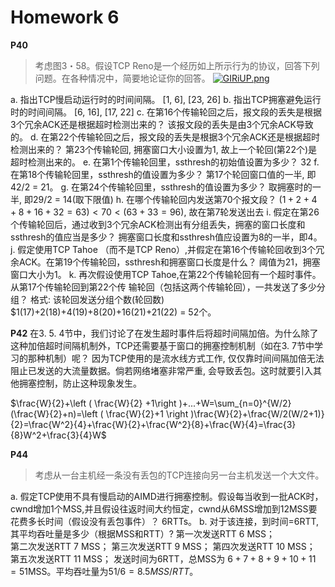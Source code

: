 # Homework 6

**P40**
> 考虑图3・58。假设TCP Reno是一个经历如上所示行为的协议，回答下列问题。在各种情况中，简要地论证你的回答。
[![GIRiUP.png](https://s1.ax1x.com/2020/04/10/GIRiUP.png)](https://imgchr.com/i/GIRiUP)

a. 指出TCP慢启动运行时的时间间隔。
[1, 6], [23, 26]
b. 指出TCP拥塞避免运行时的时间间隔。
[6, 16], [17, 22]
c. 在第16个传输轮回之后，报文段的丢失是根据3个冗余ACK还是根据超时检测岀来的？
该报文段的丢失是由3个冗余ACK导致的。
d. 在第22个传输轮回之后，报文段的丢失是根据3个冗余ACK还是根据超时检测出来的？
第23个传输轮回, 拥塞窗口大小设置为1, 故上一个轮回(第22个)是超时检测出来的。
e. 在第1个传输轮回里，ssthresh的初始值设置为多少？
32
f. 在第18个传输轮回里，ssthresh的值设置为多少？
第17个轮回窗口值的一半, 即42/2 = 21。
g. 在第24个传输轮回里，ssthresh的值设置为多少？
取拥塞时的一半, 即29/2 = 14(取下限值)
h. 在哪个传输轮回内发送第70个报文段？
$(1 + 2 + 4 + 8 + 16 + 32 = 63) < 70 < (63 + 33 = 96)$, 故在第7轮发送出去
i. 假定在第26个传输轮回后，通过收到3个冗余ACK检测出有分组丢失，拥塞的窗口长度和ssthresh的值应当是多少？
拥塞窗口长度和ssthresh值应设置为8的一半，即4。
j. 假定使用TCP Tahoe （而不是TCP Reno）,并假定在第16个传输轮回收到3个冗余ACK。在第19个传输轮回，ssthresh和拥塞窗口长度是什么？
阈值为21，拥塞窗口大小为1。
k. 再次假设使用TCP Tahoe,在第22个传输轮回有一个超时事件。从第17个传输轮回到第22个传 输轮回（包括这两个传输轮回），一共发送了多少分组？
格式: 该轮回发送分组个数(轮回数)
$1(17)+2(18)+4(19)+8(20)+16(21)+21(22) = 52个。

**P42**
在3. 5. 4节中，我们讨论了在发生超时事件后将超时间隔加倍。为什么除了这种加倍超时间隔机制外，TCP还需要基于窗口的拥塞控制机制（如在3. 7节中学习的那种机制）呢？
因为TCP使用的是流水线方式工作, 仅仅靠时间间隔加倍无法阻止已发送的大流量数据。倘若网络堵塞非常严重, 会导致丢包。这时就要引入其他拥塞控制，防止这种现象发生。

$\frac{W}{2}+\left ( \frac{W}{2} +1\right )+...+W=\sum_{n=0}^{W/2}(\frac{W}{2}+n)=\left ( \frac{W}{2}+1 \right )\frac{W}{2}+\frac{W/2(W/2+1)}{2}=\frac{W^2}{4}+\frac{W}{2}+\frac{W^2}{8}+\frac{W}{4}=\frac{3}{8}W^2+\frac{3}{4}W$

**P44** 
> 考虑从一台主机经一条没有丢包的TCP连接向另一台主机发送一个大文件。

a. 假定TCP使用不具有慢启动的AIMD进行拥塞控制。假设每当收到一批ACK时，cwnd增加1个MSS,并且假设往返时间大约恒定，cwnd从6MSS增加到12MSS要花费多长时间（假设没有丢包事件）？
6RTTs。
b. 对于该连接，到时间=6RTT,其平均吞吐量是多少（根据MSS和RTT）?
第一次发送RTT 6 MSS；  
第二次发送RTT 7 MSS；
第三次发送RTT 9 MSS；
第四次发送RTT 10 MSS；
第五次发送RTT 11 MSS； 
发送时间为6RTT，总MSS为 $6+7+8+9+10+11=51$MSS。平均吞吐量为$51/6=8.5MSS/RTT$。
